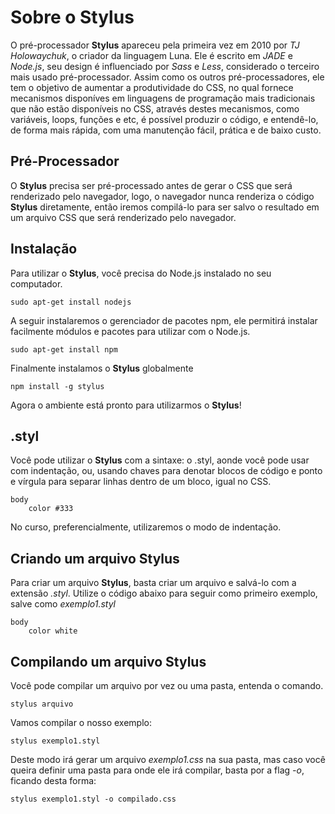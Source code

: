 # Sobre o Stylus

O pré-processador **Stylus** apareceu pela primeira vez em 2010 por _TJ Holowaychuk_, o criador da linguagem Luna. Ele é escrito em _JADE_ e _Node.js_, seu design é influenciado por _Sass_ e _Less_, considerado o terceiro mais usado pré-processador. Assim como os outros pré-processadores, ele tem o objetivo de aumentar a produtividade do CSS, no qual fornece mecanismos disponíves em linguagens de programação mais tradicionais que não estão disponíveis no CSS, através destes mecanismos, como variáveis, loops, funções e etc, é possível produzir o código, e entendê-lo, de forma mais rápida, com uma manutenção fácil, prática e de baixo custo.

## Pré-Processador

O **Stylus** precisa ser pré-processado antes de gerar o CSS que será renderizado pelo navegador, logo, o navegador nunca renderiza o código **Stylus** diretamente, então iremos compilá-lo para ser salvo o resultado em um arquivo CSS que será renderizado pelo navegador.


## Instalação

Para utilizar o **Stylus**, você precisa do Node.js instalado no seu computador.

```
sudo apt-get install nodejs
```

A seguir instalaremos o gerenciador de pacotes npm, ele permitirá instalar facilmente módulos e pacotes para utilizar com o Node.js.

```
sudo apt-get install npm
```

Finalmente instalamos o **Stylus** globalmente

```
npm install -g stylus
```

Agora o ambiente está pronto para utilizarmos o **Stylus**!

## .styl

Você pode utilizar o **Stylus** com a sintaxe: o .styl, aonde você pode usar com indentação, ou, usando chaves para denotar blocos de código e ponto e vírgula para separar linhas dentro de um bloco, igual no CSS.

```
body
	color #333
```

No curso, preferencialmente, utilizaremos o modo de indentação.

## Criando um arquivo Stylus

Para criar um arquivo **Stylus**, basta criar um arquivo e salvá-lo com a extensão _.styl_. Utilize o código abaixo para seguir como primeiro exemplo, salve como _exemplo1.styl_

```
body
	color white
```

## Compilando um arquivo Stylus

Você pode compilar um arquivo por vez ou uma pasta, entenda o comando.

```
stylus arquivo
```

Vamos compilar o nosso exemplo:

```
stylus exemplo1.styl
```

Deste modo irá gerar um arquivo _exemplo1.css_ na sua pasta, mas caso você queira definir uma pasta para onde ele irá compilar, basta por a flag _-o_, ficando desta forma:

```
stylus exemplo1.styl -o compilado.css
```